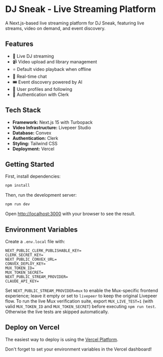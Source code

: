 # DJ Sneak - Live Streaming Platform

A Next.js-based live streaming platform for DJ Sneak, featuring live streams, video on demand, and event discovery.

## Features

- 🎵 Live DJ streaming
- 📹 Video upload and library management
- ⭐ Default video playback when offline
- 💬 Real-time chat
- 🎟️ Event discovery powered by AI
- 👥 User profiles and following
- 🔐 Authentication with Clerk

## Tech Stack

- **Framework:** Next.js 15 with Turbopack
- **Video Infrastructure:** Livepeer Studio
- **Database:** Convex
- **Authentication:** Clerk
- **Styling:** Tailwind CSS
- **Deployment:** Vercel

## Getting Started

First, install dependencies:

```bash
npm install
```

Then, run the development server:

```bash
npm run dev
```

Open [http://localhost:3000](http://localhost:3000) with your browser to see the result.

## Environment Variables

Create a `.env.local` file with:

```
NEXT_PUBLIC_CLERK_PUBLISHABLE_KEY=
CLERK_SECRET_KEY=
NEXT_PUBLIC_CONVEX_URL=
CONVEX_DEPLOY_KEY=
MUX_TOKEN_ID=
MUX_TOKEN_SECRET=
NEXT_PUBLIC_STREAM_PROVIDER=
CLAUDE_API_KEY=
```

Set `NEXT_PUBLIC_STREAM_PROVIDER=mux` to enable the Mux-specific frontend experience; leave it empty or set to `livepeer` to keep the original Livepeer flow. To run the live Mux verification suite, export `MUX_LIVE_TEST=1` (with valid `MUX_TOKEN_ID` and `MUX_TOKEN_SECRET`) before executing `npm run test`. Otherwise the live tests are skipped automatically.

## Deploy on Vercel

The easiest way to deploy is using the [Vercel Platform](https://vercel.com).

Don't forget to set your environment variables in the Vercel dashboard!
